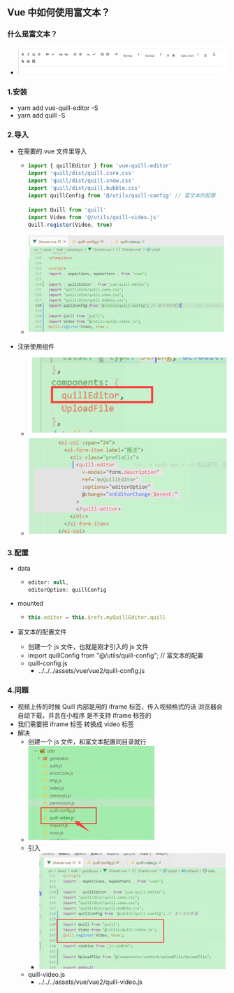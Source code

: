 <!--
 * @Author: Tom
 * @LastEditors: Tom
 * @Date: 2022-09-08 12:20:02
 * @LastEditTime: 2022-09-08 12:26:30
 * @Email: Tom
 * @FilePath: \problem\docs\md\vue\vue2\richText.md
 * @Environment: Win 10
 * @Description:Vue 中如何使用富文本？
-->

## Vue 中如何使用富文本？

### 什么是富文本？

- ![image-20220908122025212](../../../assets/vue/vue2/image-20220908122025212.png)

### 1.安装

- yarn add vue-quill-editor -S
- yarn add quill -S

### 2.导入

- 在需要的.vue 文件里导入

  - ```js
    import { quillEditor } from 'vue-quill-editor'
    import 'quill/dist/quill.core.css'
    import 'quill/dist/quill.snow.css'
    import 'quill/dist/quill.bubble.css'
    import quillConfig from '@/utils/quill-config' // 富文本的配置

    import Quill from 'quill'
    import Video from '@/utils/quill-video.js'
    Quill.register(Video, true)
    ```

  - ![image-20220908122127322](../../../assets/vue/vue2/image-20220908122127322.png)

- 注册使用组件

  - ![image-20220908122155038](../../../assets/vue/vue2/image-20220908122155038.png)
  - ![image-20220908122202186](../../../assets/vue/vue2/image-20220908122202186.png)

### 3.配置

- data

  - ```js
    editor: null,
    editorOption: quillConfig
    ```

- mounted

  - ```js
    this.editor = this.$refs.myQuillEditor.quill
    ```

- 富文本的配置文件

  - 创建一个 js 文件，也就是刚才引入的 js 文件
  - import quillConfig from "@/utils/quill-config"; // 富文本的配置
  - quill-config.js
    - ../../../assets/vue/vue2/quill-config.js

### 4.问题

- 视频上传的时候 Quill 内部是用的 iframe 标签，传入视频格式的话 浏览器会自动下载，并且在小程序 是不支持 iframe 标签的
- 我们需要把 iframe 标签 转换成 video 标签
- 解决
  - 创建一个 js 文件，和富文本配置同目录就行
  - ![image-20220908122347494](../../../assets/vue/vue2/image-20220908122347494.png)
  - 引入
    - ![image-20220908122407629](../../../assets/vue/vue2/image-20220908122407629.png)
  - quill-video.js
    - ../../../assets/vue/vue2/quill-video.js
